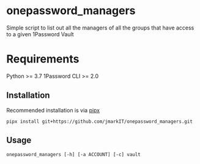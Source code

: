 # onepassword_managers
Simple script to list out all the managers of all the groups that have access to a given 1Password Vault

# Requirements

Python >= 3.7
1Password CLI >= 2.0

## Installation

Recommended installation is via [pipx](https://github.com/pypa/pipx)

`pipx install git+https://github.com/jmarkIT/onepassword_managers.git`


## Usage

`onepassword_managers [-h] [-a ACCOUNT] [-c] vault`
